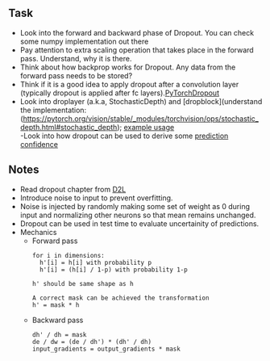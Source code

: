 ## Task
- Look into the forward and backward phase of Dropout. You can check some numpy implementation out there									
- Pay attention to extra scaling operation that takes place in the forward pass. Understand, why it is there.									
- Think about how backprop works for Dropout. Any data from the forward pass needs to be stored?									
- Think if it is a good idea to apply dropout after a convolution layer (typically dropout is applied after fc layers).[PyTorchDropout](https://pytorch.org/docs/stable/generated/torch.nn.Dropout2d.html)									
- Look into droplayer (a.k.a, StochasticDepth) and [dropblock](understand the implementation: (https://pytorch.org/vision/stable/_modules/torchvision/ops/stochastic_depth.html#stochastic_depth); 
  [example usage](https://github.com/rwightman/pytorch-image-models/blob/e98c93264cde1657b188f974dc928b9d73303b18/timm/models/rexnet.py#L98-L101)									
-Look into how dropout can be used to derive some [prediction confidence](https://pgg1610.github.io/blog_fastpages/python/pytorch/machine-learning/2021/01/11/Simple_Dropout.html)


## Notes
- Read dropout chapter from [D2L](https://d2l.ai/chapter_multilayer-perceptrons/dropout.html)
- Introduce noise to input to prevent overfitting.
- Noise is injected by randomly making some set of weight as 0 during input and normalizing other neurons so that mean remains unchanged.
- Dropout can be used in test time to evaluate uncertainity of predictions.
- Mechanics
   - Forward pass
     ```
     for i in dimensions:
       h'[i] = h[i] with probability p
       h'[i] = (h[i] / 1-p) with probability 1-p

     h' should be same shape as h

     A correct mask can be achieved the transformation
     h' = mask * h
     
     ```
   - Backward pass
     ```
     dh' / dh = mask
     de / dw = (de / dh') * (dh' / dh)
     input_gradients = output_gradients * mask 
     ```
